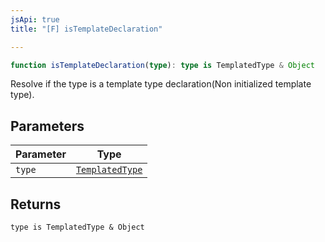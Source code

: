 ```yaml
---
jsApi: true
title: "[F] isTemplateDeclaration"

---
```

```ts
function isTemplateDeclaration(type): type is TemplatedType & Object
```

Resolve if the type is a template type declaration(Non initialized template type).

## Parameters

| Parameter | Type |
| ------ | ------ |
| `type` | [`TemplatedType`](../type-aliases/TemplatedType.md) |

## Returns

`type is TemplatedType & Object`
